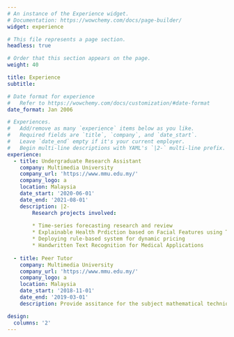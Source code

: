 ```yaml
---
# An instance of the Experience widget.
# Documentation: https://wowchemy.com/docs/page-builder/
widget: experience

# This file represents a page section.
headless: true

# Order that this section appears on the page.
weight: 40

title: Experience
subtitle:

# Date format for experience
#   Refer to https://wowchemy.com/docs/customization/#date-format
date_format: Jan 2006

# Experiences.
#   Add/remove as many `experience` items below as you like.
#   Required fields are `title`, `company`, and `date_start`.
#   Leave `date_end` empty if it's your current employer.
#   Begin multi-line descriptions with YAML's `|2-` multi-line prefix.
experience:
  - title: Undergraduate Research Assistant
    company: Multimedia University
    company_url: 'https://www.mmu.edu.my/'
    company_logo: a
    location: Malaysia
    date_start: '2020-06-01'
    date_end: '2021-08-01'
    description: |2-
        Research projects involved:
        
        * Time-series forecasting research and review
        * Explainable Health Prdiction based on Facial Features using Transfer Learning
        * Deploying rule-based system for dynamic pricing
        * Handwritten Text Recognition for Medical Applications
        
  - title: Peer Tutor
    company: Multimedia University
    company_url: 'https://www.mmu.edu.my/'
    company_logo: a
    location: Malaysia
    date_start: '2018-11-01'
    date_end: '2019-03-01'
    description: Provide assitance for the subject mathematical technique.

design:
  columns: '2'
---
```

